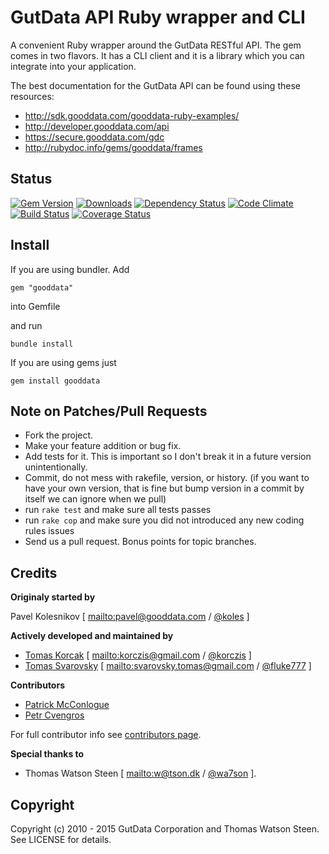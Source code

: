 # GutData API Ruby wrapper and CLI

A convenient Ruby wrapper around the GutData RESTful API. The gem comes in two flavors.
It has a CLI client and it is a library which you can integrate into your application.

The best documentation for the GutData API can be found using these resources:

 * http://sdk.gooddata.com/gooddata-ruby-examples/
 * http://developer.gooddata.com/api
 * https://secure.gooddata.com/gdc
 * http://rubydoc.info/gems/gooddata/frames

## Status

[![Gem Version](https://badge.fury.io/rb/gooddata.png)](http://badge.fury.io/rb/gooddata)
[![Downloads](http://img.shields.io/gem/dt/gooddata.svg)](http://rubygems.org/gems/gooddata)
[![Dependency Status](https://gemnasium.com/gooddata/gooddata-ruby.png)](https://gemnasium.com/gooddata/gooddata-ruby)
[![Code Climate](https://codeclimate.com/github/gooddata/gooddata-ruby.png)](https://codeclimate.com/github/gooddata/gooddata-ruby)
[![Build Status](https://travis-ci.org/gooddata/gooddata-ruby.png)](https://travis-ci.org/gooddata/gooddata-ruby)
[![Coverage Status](https://coveralls.io/repos/gooddata/gooddata-ruby/badge.png)](https://coveralls.io/r/gooddata/gooddata-ruby)

## Install

If you are using bundler. Add

    gem "gooddata"

into Gemfile

and run

    bundle install

If you are using gems just

    gem install gooddata

## Note on Patches/Pull Requests
 
* Fork the project.
* Make your feature addition or bug fix.
* Add tests for it. This is important so I don't break it in a
  future version unintentionally.
* Commit, do not mess with rakefile, version, or history.
  (if you want to have your own version, that is fine but bump version in a commit by itself we can ignore when we pull)
* run `rake test` and make sure all tests passes
* run `rake cop` and make sure you did not introduced any new coding rules issues 
* Send us a pull request. Bonus points for topic branches.

## Credits

**Originaly started by**

Pavel Kolesnikov [ <mailto:pavel@gooddata.com> / [@koles](http://twitter.com/koles) ] 

**Actively developed and maintained by**

- [Tomas Korcak](https://github.com/korczis) [ <mailto:korczis@gmail.com> / [@korczis](http://twitter.com/korczis) ] 
- [Tomas Svarovsky](https://github.com/fluke777) [ <mailto:svarovsky.tomas@gmail.com> / [@fluke777](http://twitter.com/fluke777) ]

**Contributors**

- [Patrick McConlogue](https://github.com/thnkr/)
- [Petr Cvengros](https://github.com/cvengros)

For full contributor info see [contributors page](https://github.com/gooddata/gooddata-ruby/graphs/contributors).

**Special thanks to**

- Thomas Watson Steen [ <mailto:w@tson.dk> / [@wa7son](http://twitter.com/wa7son) ].

## Copyright

Copyright (c) 2010 - 2015 GutData Corporation and Thomas Watson Steen. See LICENSE for details.

